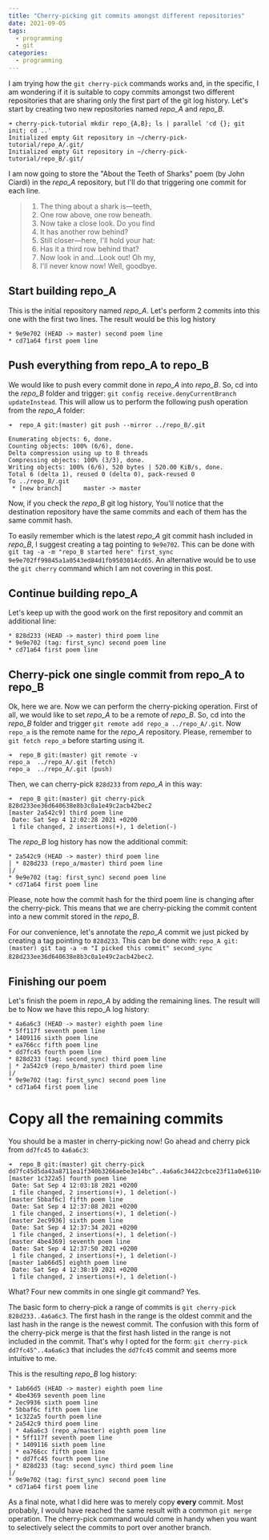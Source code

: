 ```yaml
---
title: "Cherry-picking git commits amongst different repositories"
date: 2021-09-05
tags:
  - programming
  - git
categories:
  - programming
---
```

I am trying how the `git cherry-pick` commands works and, in the specific, I am wondering if it is suitable to copy commits amongst two different repositories that are sharing only the first part of the git log history. Let's start by creating two new repositories named *repo_A* and *repo_B*.

<!-- truncate -->

```
➜ cherry-pick-tutorial mkdir repo_{A,B}; ls | parallel 'cd {}; git init; cd ..'
Initialized empty Git repository in ~/cherry-pick-tutorial/repo_A/.git/
Initialized empty Git repository in ~/cherry-pick-tutorial/repo_B/.git/
```

I am now going to store the "About the Teeth of Sharks" poem (by John Ciardi) in the *repo_A* repository, but I'll do that triggering one commit for each line.

> 1. The thing about a shark is—teeth,
> 2. One row above, one row beneath.
> 3. Now take a close look. Do you find
> 4. It has another row behind?
> 5. Still closer—here, I'll hold your hat:
> 6. Has it a third row behind that?
> 7. Now look in and...Look out! Oh my,
> 8. I'll never know now! Well, goodbye.


## Start building repo_A

This is the initial repository named *repo_A*. Let's perform 2 commits into this one with the first two lines. The result would be this log history

```
* 9e9e702 (HEAD -> master) second poem line
* cd71a64 first poem line
```

## Push everything from repo_A to repo_B

We would like to push every commit done in *repo_A* into *repo_B*. So, cd into the *repo_B* folder and trigger: `git config receive.denyCurrentBranch updateInstead`. This will allow us to perform the following push operation from the *repo_A* folder:

```
➜  repo_A git:(master) git push --mirror ../repo_B/.git

Enumerating objects: 6, done.
Counting objects: 100% (6/6), done.
Delta compression using up to 8 threads
Compressing objects: 100% (3/3), done.
Writing objects: 100% (6/6), 520 bytes | 520.00 KiB/s, done.
Total 6 (delta 1), reused 0 (delta 0), pack-reused 0
To ../repo_B/.git
 * [new branch]      master -> master
```

Now, if you check the *repo_B* git log history, You'll notice that the destination repository have the same commits and each of them has the same commit hash.

To easily remember which is the latest *repo_A* git commit hash included in *repo_B*, I suggest creating a tag pointing to `9e9e702`. This can be done with `git tag -a -m "repo_B started here" first_sync 9e9e702ff99845a1a0543ed84d1fb9503014cd65`.
An alternative would be to use the `git cherry` command which I am not covering in this post.


## Continue building repo_A

Let's keep up with the good work on the first repository and commit an additional line:

```
* 828d233 (HEAD -> master) third poem line
* 9e9e702 (tag: first_sync) second poem line
* cd71a64 first poem line
```

## Cherry-pick one single commit from repo_A to repo_B

Ok, here we are. Now we can perform the cherry-picking operation. First of all, we would like to set *repo_A* to be a remote of *repo_B*. So, cd into the *repo_B* folder and trigger `git remote add repo_a ../repo_A/.git`. Now `repo_a` is the remote name for the *repo_A* repository. Please, remember to `git fetch repo_a` before starting using it.

```
➜  repo_B git:(master) git remote -v                       
repo_a	../repo_A/.git (fetch)
repo_a	../repo_A/.git (push)
```

Then, we can cherry-pick `828d233` from *repo_A* in this way:

```
➜  repo_B git:(master) git cherry-pick 828d233ee36d640638e8b3c0a1e49c2acb42bec2
[master 2a542c9] third poem line
 Date: Sat Sep 4 12:02:28 2021 +0200
 1 file changed, 2 insertions(+), 1 deletion(-)
```

The *repo_B* log history has now the additional commit:

```
* 2a542c9 (HEAD -> master) third poem line
| * 828d233 (repo_a/master) third poem line
|/  
* 9e9e702 (tag: first_sync) second poem line
* cd71a64 first poem line
```

Please, note how the commit hash for the third poem line is changing after the cherry-pick. This means that we are cherry-picking the commit content into a new commit stored in the *repo_B*.

For our convenience, let's annotate the *repo_A* commit we just picked by creating a tag pointing to `828d233`. This can be done with: `repo_A git:(master) git tag -a -m "I picked this commit" second_sync 828d233ee36d640638e8b3c0a1e49c2acb42bec2`.

## Finishing our poem

Let's finish the poem in *repo_A* by adding the remaining lines. The result will be to Now we have this repo_A log history:

```
* 4a6a6c3 (HEAD -> master) eighth poem line
* 5ff117f seventh poem line
* 1409116 sixth poem line
* ea766cc fifth poem line
* dd7fc45 fourth poem line
* 828d233 (tag: second_sync) third poem line
| * 2a542c9 (repo_b/master) third poem line
|/  
* 9e9e702 (tag: first_sync) second poem line
* cd71a64 first poem line
```

# Copy all the remaining commits

You should be a master in cherry-picking now! Go ahead and cherry pick from `dd7fc45` to `4a6a6c3`:

```
➜  repo_B git:(master) git cherry-pick dd7fc45d5da43a8711ea1f340b3266aebe3e14bc^..4a6a6c34422cbce23f11a0e61104608de357a170
[master 1c322a5] fourth poem line
 Date: Sat Sep 4 12:03:18 2021 +0200
 1 file changed, 2 insertions(+), 1 deletion(-)
[master 5bbaf6c] fifth poem line
 Date: Sat Sep 4 12:37:08 2021 +0200
 1 file changed, 2 insertions(+), 1 deletion(-)
[master 2ec9936] sixth poem line
 Date: Sat Sep 4 12:37:34 2021 +0200
 1 file changed, 2 insertions(+), 1 deletion(-)
[master 4be4369] seventh poem line
 Date: Sat Sep 4 12:37:50 2021 +0200
 1 file changed, 2 insertions(+), 1 deletion(-)
[master 1ab66d5] eighth poem line
 Date: Sat Sep 4 12:38:19 2021 +0200
 1 file changed, 2 insertions(+), 1 deletion(-)
```

What? Four new commits in one single git command? Yes.

The basic form to cherry-pick a range of commits is `git cherry-pick 828d233..4a6a6c3`. The first hash in the range is the oldest commit and the last hash in the range is the newest commit. The confusion with this form of the cherry-pick merge is that the first hash listed in the range is not included in the commit. That's why I opted for the form: `git cherry-pick dd7fc45^..4a6a6c3` that includes the `dd7fc45` commit and seems more intuitive to me.

This is the resulting *repo_B* log history:

```
* 1ab66d5 (HEAD -> master) eighth poem line
* 4be4369 seventh poem line
* 2ec9936 sixth poem line
* 5bbaf6c fifth poem line
* 1c322a5 fourth poem line
* 2a542c9 third poem line
| * 4a6a6c3 (repo_a/master) eighth poem line
| * 5ff117f seventh poem line
| * 1409116 sixth poem line
| * ea766cc fifth poem line
| * dd7fc45 fourth poem line
| * 828d233 (tag: second_sync) third poem line
|/  
* 9e9e702 (tag: first_sync) second poem line
* cd71a64 first poem line
```

As a final note, what I did here was to merely copy **every** commit. Most probably, I would have reached the same result with a common `git merge` operation. The cherry-pick command would come in handy when you want to selectively select the commits to port over another branch.
